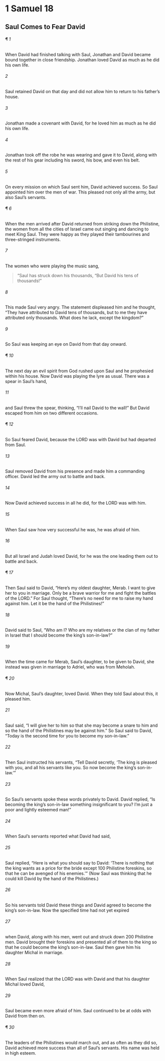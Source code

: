 # 1 Samuel 18
## Saul Comes to Fear David
###### ¶ 1
When David had finished talking with Saul, Jonathan and David became bound together in close friendship. Jonathan loved David as much as he did his own life.
###### 2
Saul retained David on that day and did not allow him to return to his father’s house.
###### 3
Jonathan made a covenant with David, for he loved him as much as he did his own life.
###### 4
Jonathan took off the robe he was wearing and gave it to David, along with the rest of his gear including his sword, his bow, and even his belt.
###### 5
On every mission on which Saul sent him, David achieved success. So Saul appointed him over the men of war. This pleased not only all the army, but also Saul’s servants.
###### ¶ 6
When the men arrived after David returned from striking down the Philistine, the women from all the cities of Israel came out singing and dancing to meet King Saul. They were happy as they played their tambourines and three-stringed instruments.
###### 7
The women who were playing the music sang,
> “Saul has struck down his thousands,
> “But David his tens of thousands!”
###### 8
This made Saul very angry. The statement displeased him and he thought, “They have attributed to David tens of thousands, but to me they have attributed only thousands. What does he lack, except the kingdom?”
###### 9
So Saul was keeping an eye on David from that day onward.
###### ¶ 10
The next day an evil spirit from God rushed upon Saul and he prophesied within his house. Now David was playing the lyre as usual. There was a spear in Saul’s hand,
###### 11
and Saul threw the spear, thinking, “I’ll nail David to the wall!” But David escaped from him on two different occasions.
###### ¶ 12
So Saul feared David, because the LORD was with David but had departed from Saul.
###### 13
Saul removed David from his presence and made him a commanding officer. David led the army out to battle and back.
###### 14
Now David achieved success in all he did, for the LORD was with him.
###### 15
When Saul saw how very successful he was, he was afraid of him.
###### 16
But all Israel and Judah loved David, for he was the one leading them out to battle and back.
###### ¶ 17
Then Saul said to David, “Here’s my oldest daughter, Merab. I want to give her to you in marriage. Only be a brave warrior for me and fight the battles of the LORD.” For Saul thought, “There’s no need for me to raise my hand against him. Let it be the hand of the Philistines!”
###### 18
David said to Saul, “Who am I? Who are my relatives or the clan of my father in Israel that I should become the king’s son-in-law?”
###### 19
When the time came for Merab, Saul’s daughter, to be given to David, she instead was given in marriage to Adriel, who was from Meholah.
###### ¶ 20
Now Michal, Saul’s daughter, loved David. When they told Saul about this, it pleased him.
###### 21
Saul said, “I will give her to him so that she may become a snare to him and so the hand of the Philistines may be against him.” So Saul said to David, “Today is the second time for you to become my son-in-law.”
###### 22
Then Saul instructed his servants, “Tell David secretly, ‘The king is pleased with you, and all his servants like you. So now become the king’s son-in-law.’”
###### 23
So Saul’s servants spoke these words privately to David. David replied, “Is becoming the king’s son-in-law something insignificant to you? I’m just a poor and lightly esteemed man!”
###### 24
When Saul’s servants reported what David had said,
###### 25
Saul replied, “Here is what you should say to David: ‘There is nothing that the king wants as a price for the bride except 100 Philistine foreskins, so that he can be avenged of his enemies.’” (Now Saul was thinking that he could kill David by the hand of the Philistines.)
###### 26
So his servants told David these things and David agreed to become the king’s son-in-law. Now the specified time had not yet expired
###### 27
when David, along with his men, went out and struck down 200 Philistine men. David brought their foreskins and presented all of them to the king so that he could become the king’s son-in-law. Saul then gave him his daughter Michal in marriage.
###### 28
When Saul realized that the LORD was with David and that his daughter Michal loved David,
###### 29
Saul became even more afraid of him. Saul continued to be at odds with David from then on.
###### ¶ 30
The leaders of the Philistines would march out, and as often as they did so, David achieved more success than all of Saul’s servants. His name was held in high esteem.
